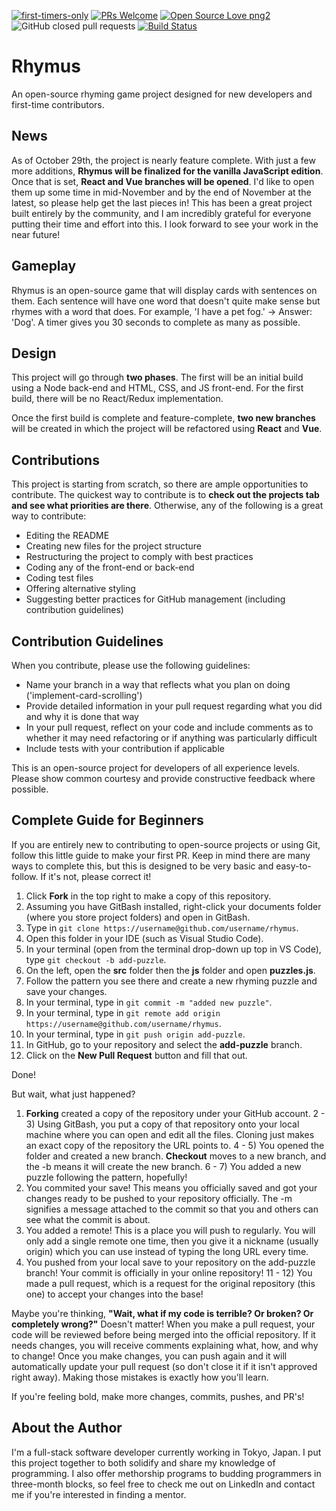 [![first-timers-only](https://img.shields.io/badge/first--timers--only-friendly-blue.svg?style=flat-square)](https://www.firsttimersonly.com/)
[![PRs Welcome](https://img.shields.io/badge/PRs-welcome-brightgreen.svg?style=flat-square)](http://makeapullrequest.com)
[![Open Source Love png2](https://badges.frapsoft.com/os/v2/open-source.png?v=103)](https://github.com/ellerbrock/open-source-badges/)
![GitHub closed pull requests](https://img.shields.io/github/issues-pr-closed/arcaster42/rhymus)
[![Build Status](https://travis-ci.org/Arcaster42/rhymus.svg?branch=master)](https://travis-ci.org/Arcaster42/rhymus)

# Rhymus

An open-source rhyming game project designed for new developers and first-time contributors.

## News

As of October 29th, the project is nearly feature complete. With just a few more additions, **Rhymus will be finalized for the vanilla JavaScript edition**. Once that is set, **React and Vue branches will be opened**. I'd like to open them up some time in mid-November and by the end of November at the latest, so please help get the last pieces in! This has been a great project built entirely by the community, and I am incredibly grateful for everyone putting their time and effort into this. I look forward to see your work in the near future!

## Gameplay

Rhymus is an open-source game that will display cards with sentences on them. Each sentence will have one word that doesn't quite make sense but rhymes with a word that does. For example, 'I have a pet fog.' -> Answer: 'Dog'. A timer gives you 30 seconds to complete as many as possible.

## Design

This project will go through **two phases**. The first will be an initial build using a Node back-end and HTML, CSS, and JS front-end. For the first build, there will be no React/Redux implementation.

Once the first build is complete and feature-complete, **two new branches** will be created in which the project will be refactored using **React** and **Vue**.

## Contributions

This project is starting from scratch, so there are ample opportunities to contribute. The quickest way to contribute is to **check out the projects tab and see what priorities are there**. Otherwise, any of the following is a great way to contribute:

- Editing the README
- Creating new files for the project structure
- Restructuring the project to comply with best practices
- Coding any of the front-end or back-end
- Coding test files
- Offering alternative styling
- Suggesting better practices for GitHub management (including contribution guidelines)

## Contribution Guidelines

When you contribute, please use the following guidelines:

- Name your branch in a way that reflects what you plan on doing ('implement-card-scrolling')
- Provide detailed information in your pull request regarding what you did and why it is done that way
- In your pull request, reflect on your code and include comments as to whether it may need refactoring or if anything was particularly difficult
- Include tests with your contribution if applicable

This is an open-source project for developers of all experience levels. Please show common courtesy and provide constructive feedback where possible.

## Complete Guide for Beginners

If you are entirely new to contributing to open-source projects or using Git, follow this little guide to make your first PR. Keep in mind there are many ways to complete this, but this is designed to be very basic and easy-to-follow. If it's not, please correct it!

1) Click **Fork** in the top right to make a copy of this repository.
2) Assuming you have GitBash installed, right-click your documents folder (where you store project folders) and open in GitBash.
3) Type in `git clone https://username@github.com/username/rhymus`.
4) Open this folder in your IDE (such as Visual Studio Code).
5) In your terminal (open from the terminal drop-down up top in VS Code), type `git checkout -b add-puzzle`.
6) On the left, open the **src** folder then the **js** folder and open **puzzles.js**.
7) Follow the pattern you see there and create a new rhyming puzzle and save your changes.
8) In your terminal, type in `git commit -m "added new puzzle"`.
9) In your terminal, type in `git remote add origin https://username@github.com/username/rhymus`.
10) In your terminal, type in `git push origin add-puzzle`.
11) In GitHub, go to your repository and select the **add-puzzle** branch.
12) Click on the **New Pull Request** button and fill that out.

Done!

But wait, what just happened?

1) **Forking** created a copy of the repository under your GitHub account.
2 - 3) Using GitBash, you put a copy of that repository onto your local machine where you can open and edit all the files. Cloning just makes an exact copy of the repository the URL points to.
4 - 5) You opened the folder and created a new branch. **Checkout** moves to a new branch, and the -b means it will create the new branch.
6 - 7) You added a new puzzle following the pattern, hopefully!
8) You commited your save! This means you officially saved and got your changes ready to be pushed to your repository officially. The -m signifies a message attached to the commit so that you and others can see what the commit is about.
9) You added a remote! This is a place you will push to regularly. You will only add a single remote one time, then you give it a nickname (usually origin) which you can use instead of typing the long URL every time.
10) You pushed from your local save to your repository on the add-puzzle branch! Your commit is officially in your online repository!
11 - 12) You made a pull request, which is a request for the original repository (this one) to accept your changes into the base!

Maybe you're thinking, **"Wait, what if my code is terrible? Or broken? Or completely wrong?"** Doesn't matter! When you make a pull request, your code will be reviewed before being merged into the official repository. If it needs changes, you will receive comments explaining what, how, and why to change! Once you make changes, you can push again and it will automatically update your pull request (so don't close it if it isn't approved right away). Making those mistakes is exactly how you'll learn.

If you're feeling bold, make more changes, commits, pushes, and PR's!

## About the Author
I'm a full-stack software developer currently working in Tokyo, Japan. I put this project together to both solidify and share my knowledge of programming. I also offer methorship programs to budding programmers in three-month blocks, so feel free to check me out on LinkedIn and contact me if you're interested in finding a mentor.
